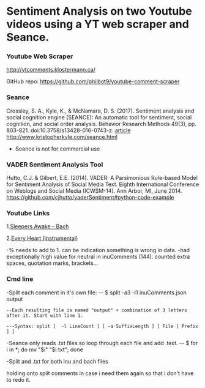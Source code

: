# Sentiment Analysis on two Youtube videos using a YT web scraper and Seance.

### Youtube Web Scraper

http://ytcomments.klostermann.ca/

GitHub repo: https://github.com/philbot9/youtube-comment-scraper

### Seance
Crossley, S. A., Kyle, K., & McNamara, D. S. (2017). Sentiment analysis and social cognition engine (SEANCE): An automatic tool for sentiment, social cognition, and social order analysis. Behavior Research Methods 49(3), pp. 803-821. doi:10.3758/s13428-016-0743-z. [article](http://www.kristopherkyle.com/uploads/1/3/9/3/13935189/crossley_kyle_mcnamara_seance_2016.pdf)
​
http://www.kristopherkyle.com/seance.html

* Seance is not for commercial use

### VADER Sentiment Analysis Tool
Hutto, C.J. & Gilbert, E.E. (2014). VADER: A Parsimonious Rule-based Model for Sentiment Analysis of Social Media Text. Eighth International Conference on Weblogs and Social Media (ICWSM-14). Ann Arbor, MI, June 2014.
https://github.com/cjhutto/vaderSentiment#python-code-example

### Youtube Links
1.[Sleepers Awake - Bach](https://www.youtube.com/watch?v=KyWOIKCtjiw)

2.[Every Heart (instrumental)](https://www.youtube.com/watch?v=U-JG47HsYvo)



-% needs to add to 1. can be indication something is wrong in data.
-had exceptionally high value for neutral in inuComments (144). counted extra spaces, quotation marks, brackets...

### Cmd line
-Split each comment in it's own file: 
    -- $ split -a3 -l1 inuComments.json output

    --Each resulting file is named "output" + combination of 3 letters after it. Start with line 1.

    ---Syntax: split [  -l LineCount ] [ -a SuffixLength ] [ File [ Prefix ] ]

-Seance only reads .txt files so loop through each file and add .text.
    -- $ for i in *; do mv "$i" "$i.txt"; done

-Split and .txt for both inu and bach files


holding onto split comments in case i need them again so that i don't have to redo it.